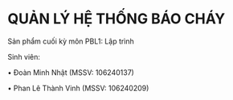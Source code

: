 
# QUẢN LÝ HỆ THỐNG BÁO CHÁY
Sản phẩm cuối kỳ môn PBL1: Lập trình

Sinh viên:

•	Đoàn Minh Nhật (MSSV: 106240137)

•	Phan Lê Thành Vinh (MSSV: 106240209)
